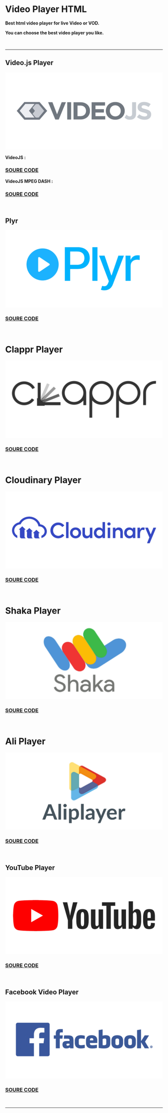 # Video Player HTML

**Best html video player for live Video or VOD.**

**You can choose the best video player you like.**

<br>
<hr>

## Video.js Player

![This is an image](/assets/logo/videojs.jpg)

**VideoJS :**
### **[SOURE CODE](https://github.com/ZazerConer/video-player-html/blob/main/VideoJS-Player.html)**

**VideoJS MPEG DASH :**
### **[SOURE CODE](https://github.com/ZazerConer/video-player-html/blob/main/VideoJS-MPEG-DASH-Player.html)**

<br>

## Plyr

![This is an image](/assets/logo/plyr.jpg)

### **[SOURE CODE](https://github.com/ZazerConer/video-player-html/tree/main/Plyr)**

<br>

# Clappr Player

![This is an image](/assets/logo/clappr.jpg)

### **[SOURE CODE](https://github.com/ZazerConer/video-player-html/blob/main/ClapprPlayer.html)**

<br>

# Cloudinary Player

![This is an image](/assets/logo/cloudinary.jpg)

### **[SOURE CODE](https://github.com/ZazerConer/video-player-html/blob/main/CloudinaryPlayer.html)**

<br>

# Shaka Player

![This is an image](/assets/logo/shakaplayer.jpg)

### **[SOURE CODE](https://github.com/ZazerConer/video-player-html/blob/main/ShakaPlayer.html)**

<br>

# Ali Player

![This is an image](/assets/logo/aliplayer.jpg)

### **[SOURE CODE](https://github.com/ZazerConer/video-player-html/blob/main/AliPlayer.html)**

<br>

## YouTube Player

![This is an image](/assets/logo/youtube.jpg)

### **[SOURE CODE](https://github.com/ZazerConer/video-player-html/blob/main/YouTubePlayer.html)**

<br>

## Facebook Video Player

![This is an image](/assets/logo/facebook.jpg)

### **[SOURE CODE](https://github.com/ZazerConer/video-player-html/blob/main/Facebook-Video-Player.html)**

<br>
<hr>
<br>
